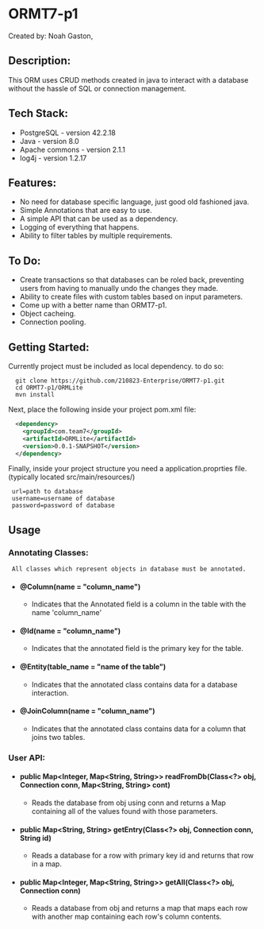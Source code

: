 # ORMT7-p1
Created by: Noah Gaston,

## Description:
  This ORM uses CRUD methods created in java to interact with a database without the hassle of SQL or connection management.
## Tech Stack:
  * PostgreSQL - version 42.2.18  
  * Java - version 8.0  
  * Apache commons - version 2.1.1  
  * log4j - version 1.2.17
## Features:
  * No need for database specific language, just good old fashioned java.
  * Simple Annotations that are easy to use.
  * A simple API that can be used as a dependency.
  * Logging of everything that happens.
  * Ability to filter tables by multiple requirements.
## To Do:
  * Create transactions so that databases can be roled back, preventing users from having to manually undo the changes they made.
  * Ability to create files with custom tables based on input parameters.
  * Come up with a better name than ORMT7-p1.
  * Object cacheing.
  * Connection pooling.
## Getting Started:
Currently project must be included as local dependency. to do so:
```shell
  git clone https://github.com/210823-Enterprise/ORMT7-p1.git
  cd ORMT7-p1/ORMLite
  mvn install
```
Next, place the following inside your project pom.xml file:
```XML
  <dependency>
    <groupId>com.team7</groupId>
    <artifactId>ORMLite</artifactId>
    <version>0.0.1-SNAPSHOT</version>
  </dependency>

```
Finally, inside your project structure you need a application.proprties file. 
 (typically located src/main/resources/)
 ``` 
  url=path to database
  username=username of database
  password=password of database  
  ```
## Usage
  ### Annotating Classes:
     All classes which represent objects in database must be annotated.
   - #### @Column(name = "column_name")  
      - Indicates that the Annotated field is a column in the table with the name 'column_name'  
   - #### @Id(name = "column_name") 
      - Indicates that the annotated field is the primary key for the table.
   - #### @Entity(table_name = "name of the table")
      - Indicates that the annotated class contains data for a database interaction.
   - #### @JoinColumn(name = "column_name")
      - Indicates that the annotated class contains data for a column that joins two tables.
  ### User API:
   - #### public Map<Integer, Map<String, String>> readFromDb(Class<?> obj, Connection conn, Map<String, String> cont)
      - Reads the database from obj using conn and returns a Map containing all of the values found with those parameters.
   - #### public Map<String, String> getEntry(Class<?> obj, Connection conn, String id)
      - Reads a database for a row with primary key id and returns that row in a map.
   - #### public Map<Integer, Map<String, String>> getAll(Class<?> obj, Connection conn)
      - Reads a database from obj and returns a map that maps each row with another map containing each row's column contents.

